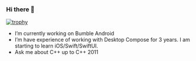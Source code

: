 ### Hi there 👋
[![trophy](https://github-profile-trophy.vercel.app/?username=sfeatherstone)](https://github.com/ryo-ma/github-profile-trophy)

- I’m currently working on Bumble Android
- I’m have experience of working with Desktop Compose for 3 years. I am starting to learn iOS/Swift/SwiftUI. 
- Ask me about C++ up to C++ 2011

